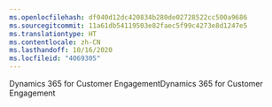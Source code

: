 ```yaml
---
ms.openlocfilehash: df040d12dc420834b280de02728522cc500a9686
ms.sourcegitcommit: 11a61db54119503e82faec5f99c4273e8d1247e5
ms.translationtype: HT
ms.contentlocale: zh-CN
ms.lasthandoff: 10/16/2020
ms.locfileid: "4069305"
---
```

<span data-ttu-id="798a2-101">Dynamics 365 for Customer Engagement</span><span class="sxs-lookup"><span data-stu-id="798a2-101">Dynamics 365 for Customer Engagement</span></span>
